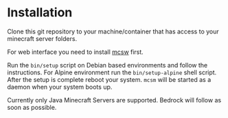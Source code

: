 # Installation

Clone this git repository to your machine/container that has access to your minecraft server folders. <br>

For web interface you need to install [mcsw](https://github.com/MertDalbudak/mcsw) first.

Run the `bin/setup` script on Debian based environments and follow the instructions.
For Alpine environment run the `bin/setup-alpine` shell script.
After the setup is complete reboot your system. `mcsm` will be started as a daemon when your system boots up.

Currently only Java Minecraft Servers are supported. Bedrock will follow as soon as possible.
